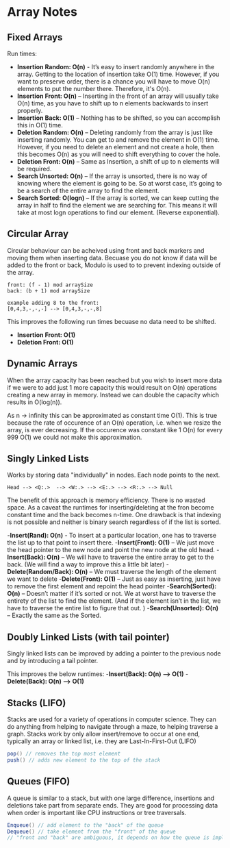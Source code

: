 # Array Notes

## Fixed Arrays

Run times:

- **Insertion Random: O(n)** - It’s easy to insert randomly anywhere in the array. Getting to the location of insertion take O(1) time. However, if you want to preserve order, there is a chance you will have to move O(n) elements to put the number there. Therefore, it's O(n).
- **Insertion Front: O(n)** – Inserting in the front of an array will usually take O(n) time, as you have to shift up to n elements backwards to insert properly.  
- **Insertion Back: O(1)** – Nothing has to be shifted, so you can accomplish this in O(1) time.    
- **Deletion Random: O(n)** – Deleting randomly from the array is just like inserting randomly. You can get to and remove the element in O(1) time. However, if you need to delete an element and not create a hole, then this becomes O(n) as you will need to shift everything to cover the hole.     
- **Deletion Front: O(n)** – Same as Insertion, a shift of up to n elements will be required.  
- **Search Unsorted: O(n)** – If the array is unsorted, there is no way of knowing where the element is going to be. So at worst case, it’s going to be a search of the entire array to find the element.  
- **Search Sorted: O(logn)** – If the array is sorted, we can keep cutting the array in half to find the element we are searching for. This means it will take at most logn operations to find our element. (Reverse exponential).  

## Circular Array
Circular behaviour can be acheived using front and back markers and moving them when inserting data. Becuase you do not know if data will be added to the front or back, Modulo is used to to prevent indexing outside of the array. 

```plain
front: (f - 1) mod arraySize
back: (b + 1) mod arraySize

example adding 8 to the front: 
[0,4,3,-,-,-] --> [0,4,3,-,-,8]
```

This improves the following run times becuase no data need to be shifted.
- **Insertion Front: O(1)**
- **Deletion Front: O(1)**

## Dynamic Arrays
When the array capacity has been reached but you wish to insert more data if we were to add just 1 more capacity this would result on O(n) operations creating a new array in memory. Instead we can double the capacity which results in O(log(n)).

As n -> infinity this can be approximated as constant time O(1). This is true because the rate of occurence of an O(n) operation, i.e. when we resize the array, is ever decreasing. If the occurence was constant like 1 O(n) for every 999 O(1) we could not make this approximation.

## Singly Linked Lists
Works by storing data "individually" in nodes. Each node points to the next.

```
Head --> <Q:.>  --> <W:.> --> <E:.> --> <R:.> --> Null
```
The benefit of this approach is memory efficiency. There is no wasted space. As a caveat the runtimes for inserting/deleting at the fron become constant time and the back becomes n-time. One drawback is that indexing is not possible and neither is binary search regardless of if the list is sorted.

-**Insert(Rand): O(n)** - To insert at a particular location, one has to traverse the list up to that point to insert there.
-**Insert(Front): O(1)** – We just move the head pointer to the new node and point the new node at the old head.
-**Insert(Back): O(n)** – We will have to traverse the entire array to get to the back. (We will find a way to improve this a little bit later)
-**Delete(Random/Back): O(n)** – We must traverse the length of the element we want to delete
-**Delete(Front): O(1)** – Just as easy as inserting, just have to remove the first element and repoint the head pointer
-**Search(Sorted): O(n)** – Doesn’t matter if it’s sorted or not. We at worst have to traverse the entirety of the list to find the element. (And if the element isn’t in the list, we have to traverse the entire list to figure that out. )
-**Search(Unsorted): O(n)** – Exactly the same as the Sorted.

## Doubly Linked Lists (with tail pointer)
Singly linked lists can be improved by adding a pointer to the previous node and by introducing a tail pointer.

This improves the below runtimes:
-**Insert(Back): O(n) --> O(1)**
-**Delete(Back): O(n) --> O(1)**

## Stacks (LIFO)
Stacks are used for a variety of operations in computer science. They can do anything from helping to navigate through a maze, to helping traverse a graph. Stacks work by only allow insert/remove to occur at one end, typically an array or linked list, i.e. they are Last-In-First-Out (LIFO)

```c#
pop() // removes the top most element
push() // adds new element to the top of the stack
```

## Queues (FIFO)
A queue is similar to a stack, but with one large difference, insertions and deletions take part from separate ends. They are good for processing data when order is important like CPU instructions or tree traversals.

```c#
Enqueue() // add element to the "back" of the queue
Dequeue() // take element from the "front" of the queue
// "front and "back" are ambiguous, it depends on how the queue is implemented.
```